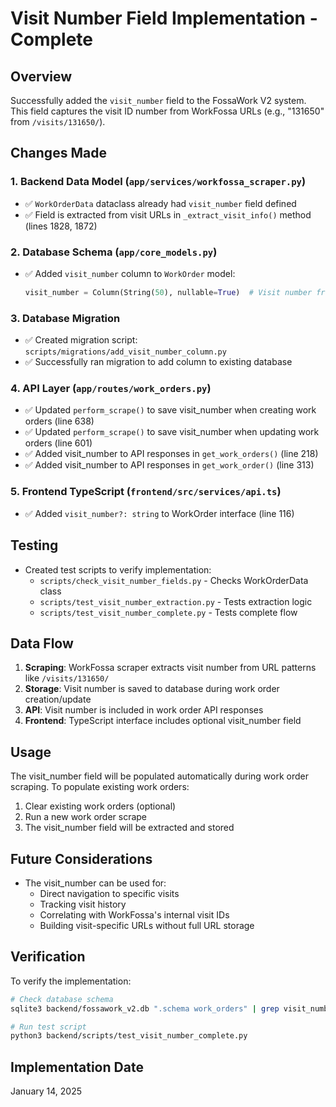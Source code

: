 # Visit Number Field Implementation - Complete

## Overview
Successfully added the `visit_number` field to the FossaWork V2 system. This field captures the visit ID number from WorkFossa URLs (e.g., "131650" from `/visits/131650/`).

## Changes Made

### 1. Backend Data Model (`app/services/workfossa_scraper.py`)
- ✅ `WorkOrderData` dataclass already had `visit_number` field defined
- ✅ Field is extracted from visit URLs in `_extract_visit_info()` method (lines 1828, 1872)

### 2. Database Schema (`app/core_models.py`)
- ✅ Added `visit_number` column to `WorkOrder` model:
  ```python
  visit_number = Column(String(50), nullable=True)  # Visit number from URL
  ```

### 3. Database Migration
- ✅ Created migration script: `scripts/migrations/add_visit_number_column.py`
- ✅ Successfully ran migration to add column to existing database

### 4. API Layer (`app/routes/work_orders.py`)
- ✅ Updated `perform_scrape()` to save visit_number when creating work orders (line 638)
- ✅ Updated `perform_scrape()` to save visit_number when updating work orders (line 601)
- ✅ Added visit_number to API responses in `get_work_orders()` (line 218)
- ✅ Added visit_number to API responses in `get_work_order()` (line 313)

### 5. Frontend TypeScript (`frontend/src/services/api.ts`)
- ✅ Added `visit_number?: string` to WorkOrder interface (line 116)

## Testing
- Created test scripts to verify implementation:
  - `scripts/check_visit_number_fields.py` - Checks WorkOrderData class
  - `scripts/test_visit_number_extraction.py` - Tests extraction logic
  - `scripts/test_visit_number_complete.py` - Tests complete flow

## Data Flow
1. **Scraping**: WorkFossa scraper extracts visit number from URL patterns like `/visits/131650/`
2. **Storage**: Visit number is saved to database during work order creation/update
3. **API**: Visit number is included in work order API responses
4. **Frontend**: TypeScript interface includes optional visit_number field

## Usage
The visit_number field will be populated automatically during work order scraping. To populate existing work orders:
1. Clear existing work orders (optional)
2. Run a new work order scrape
3. The visit_number field will be extracted and stored

## Future Considerations
- The visit_number can be used for:
  - Direct navigation to specific visits
  - Tracking visit history
  - Correlating with WorkFossa's internal visit IDs
  - Building visit-specific URLs without full URL storage

## Verification
To verify the implementation:
```bash
# Check database schema
sqlite3 backend/fossawork_v2.db ".schema work_orders" | grep visit_number

# Run test script
python3 backend/scripts/test_visit_number_complete.py
```

## Implementation Date
January 14, 2025